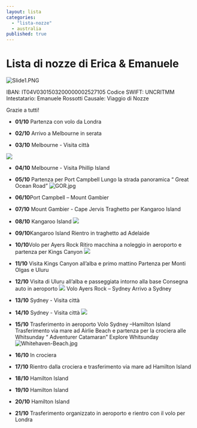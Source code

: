 ```yaml
---
layout: lista
categories: 
  - "lista-nozze"
  - australia
published: true
---
```



# Lista di nozze di Erica & Emanuele

![Slide1.PNG]({{site.baseurl}}/images/Slide1.PNG)

IBAN: IT04V0301503200000002527105
Codice SWIFT: UNCRITMM
Intestatario: Emanuele Rossotti 
Causale: Viaggio di Nozze

Grazie a tutti!

 
- **01/10** Partenza con volo da Londra
 
- **02/10**  Arrivo a Melbourne in serata
 
- **03/10** Melbourne - Visita città 
 
![]({{site.baseurl}}/images/01-melbourne.jpg)
 
- **04/10** Melbourne - Visita  Phillip Island
 
- **05/10** Partenza per Port Campbell 
	Lungo la strada panoramica “ Great Ocean Road”
 	![GOR.jpg]({{site.baseurl}}/images/GOR.jpg)
 
 
- **06/10**Port Campbell – Mount Gambier 
 
- **07/10** Mount Gambier  - Cape Jervis 
 	Traghetto per Kangaroo Island 
 
- **08/10** Kangaroo Island
 	![]({{site.baseurl}}/images/KI.jpg)
 
- **09/10**Kangaroo Island 
 	Rientro in traghetto ad Adelaide
 
- **10/10**Volo per Ayers Rock
 	Ritiro macchina a noleggio  in aeroporto e partenza per Kings Canyon 
 	![]({{site.baseurl}}/images/Kings%20Canyon%202.JPG)

- **11/10** Visita Kings Canyon all’alba e primo mattino 
 	Partenza per Monti Olgas e Uluru 
 
- **12/10** Visita di Uluru all’alba e passeggiata intorno alla base 
	Consegna auto in aeroporto 
    ![]({{site.baseurl}}/images/wg001_uluru_1.jpg)
    Volo  Ayers Rock – Sydney 
    Arrivo a Sydney 

- **13/10** Sydney  - Visita città 
 
- **14/10**     Sydney - Visita città 
 	![]({{site.baseurl}}/images/tramonto-sidney-australia.jpg)
 
- **15/10** Trasferimento in aeroporto 
 	Volo Sydney –Hamilton Island 
  	Trasferimento via mare ad Airlie Beach e partenza per la crociera alle Whitsunday 
  	“ Adventurer Catamaran” Explore Whitsunday
  	![Whitehaven-Beach.jpg]({{site.baseurl}}/images/Whitehaven-Beach.jpg)

- **16/10** In crociera
 
- **17/10** Rientro dalla crociera e trasferimento via mare ad  Hamilton Island
 
- **18/10** Hamilton Island
 
- **19/10** Hamilton Island
 
- **20/10** Hamilton Island
 
- **21/10** Trasferimento organizzato in aeroporto e rientro con il volo per Londra
